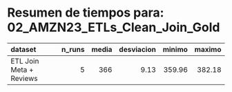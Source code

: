 # Resumen de tiempos para: 02_AMZN23_ETLs_Clean_Join_Gold

| dataset                 |   n_runs |   media |   desviacion |   minimo |   maximo |
|:------------------------|---------:|--------:|-------------:|---------:|---------:|
| ETL Join Meta + Reviews |        5 |     366 |         9.13 |   359.96 |   382.18 |